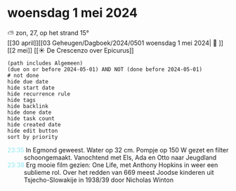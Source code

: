 # woensdag 1 mei 2024

⛅ zon, 27, op het strand 15°<br>[[30 april]][[03 Geheugen/Dagboek/2024/0501 woensdag 1 mei 2024| 📓 ]][[2 mei]]
[[☀️ De Crescenzo over Epicurus]]
```tasks
(path includes Algemeen)
(due on or before 2024-05-01) AND NOT (done before 2024-05-01)
# not done
hide due date
hide start date
hide recurrence rule
hide tags
hide backlink
hide done date
hide task count
hide created date
hide edit button
sort by priority 
```
<p style="padding-left: 2.7em; text-indent: -2.7em; margin: 0;"><font color=#8be9f3>23:35  </font>  In Egmond geweest. Water op 32 cm. Pompje op 150 W gezet en filter schoongemaakt. Vanochtend met Els, Ada en Otto naar Jeugdland  </p>   
<p style="padding-left: 2.7em; text-indent: -2.7em; margin: 0;"><font color=#8be9f3>23:38  </font>  Erg mooie film gezien: One Life, met Anthony Hopkins in weer een sublieme rol. Over het redden van 669 meest Joodse kinderen uit Tsjecho-Slowakije in 1938/39 door Nicholas Winton  </p>   